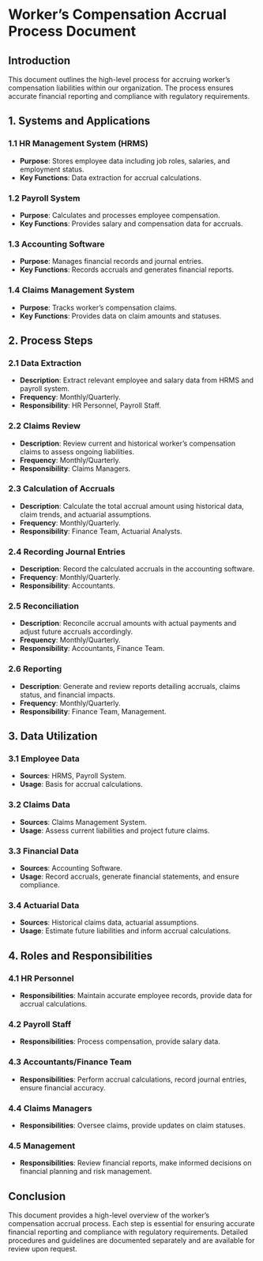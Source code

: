 # Worker’s Compensation Accrual Process Document

## Introduction

This document outlines the high-level process for accruing worker’s compensation liabilities within our organization. The process ensures accurate financial reporting and compliance with regulatory requirements.

## 1. Systems and Applications

### 1.1 HR Management System (HRMS)

- **Purpose**: Stores employee data including job roles, salaries, and employment status.
- **Key Functions**: Data extraction for accrual calculations.

### 1.2 Payroll System

- **Purpose**: Calculates and processes employee compensation.
- **Key Functions**: Provides salary and compensation data for accruals.

### 1.3 Accounting Software

- **Purpose**: Manages financial records and journal entries.
- **Key Functions**: Records accruals and generates financial reports.

### 1.4 Claims Management System

- **Purpose**: Tracks worker’s compensation claims.
- **Key Functions**: Provides data on claim amounts and statuses.

## 2. Process Steps

### 2.1 Data Extraction

- **Description**: Extract relevant employee and salary data from HRMS and payroll system.
- **Frequency**: Monthly/Quarterly.
- **Responsibility**: HR Personnel, Payroll Staff.

### 2.2 Claims Review

- **Description**: Review current and historical worker’s compensation claims to assess ongoing liabilities.
- **Frequency**: Monthly/Quarterly.
- **Responsibility**: Claims Managers.

### 2.3 Calculation of Accruals

- **Description**: Calculate the total accrual amount using historical data, claim trends, and actuarial assumptions.
- **Frequency**: Monthly/Quarterly.
- **Responsibility**: Finance Team, Actuarial Analysts.

### 2.4 Recording Journal Entries

- **Description**: Record the calculated accruals in the accounting software.
- **Frequency**: Monthly/Quarterly.
- **Responsibility**: Accountants.

### 2.5 Reconciliation

- **Description**: Reconcile accrual amounts with actual payments and adjust future accruals accordingly.
- **Frequency**: Monthly/Quarterly.
- **Responsibility**: Accountants, Finance Team.

### 2.6 Reporting

- **Description**: Generate and review reports detailing accruals, claims status, and financial impacts.
- **Frequency**: Monthly/Quarterly.
- **Responsibility**: Finance Team, Management.

## 3. Data Utilization

### 3.1 Employee Data

- **Sources**: HRMS, Payroll System.
- **Usage**: Basis for accrual calculations.

### 3.2 Claims Data

- **Sources**: Claims Management System.
- **Usage**: Assess current liabilities and project future claims.

### 3.3 Financial Data

- **Sources**: Accounting Software.
- **Usage**: Record accruals, generate financial statements, and ensure compliance.

### 3.4 Actuarial Data

- **Sources**: Historical claims data, actuarial assumptions.
- **Usage**: Estimate future liabilities and inform accrual calculations.

## 4. Roles and Responsibilities

### 4.1 HR Personnel

- **Responsibilities**: Maintain accurate employee records, provide data for accrual calculations.

### 4.2 Payroll Staff

- **Responsibilities**: Process compensation, provide salary data.

### 4.3 Accountants/Finance Team

- **Responsibilities**: Perform accrual calculations, record journal entries, ensure financial accuracy.

### 4.4 Claims Managers

- **Responsibilities**: Oversee claims, provide updates on claim statuses.

### 4.5 Management

- **Responsibilities**: Review financial reports, make informed decisions on financial planning and risk management.

## Conclusion

This document provides a high-level overview of the worker’s compensation accrual process. Each step is essential for ensuring accurate financial reporting and compliance with regulatory requirements. Detailed procedures and guidelines are documented separately and are available for review upon request.
